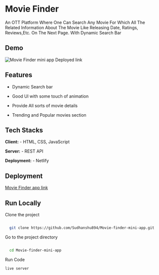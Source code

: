 # Movie Finder 

An OTT Platform Where One Can Search Any Movie For Which All The Related Information About The Movie Like Releasing Date, Ratings, Reviews,Etc. On The Next Page. With Dynamic Search Bar

## Demo

![Movie Finder mini app Deployed link](https://sudhanshu-sharma.netlify.app/image/Movie%20finder.png)

## Features 

- Dynamic Search bar

- Good Ul with some touch of animation

- Provide All sorts of movie details

- Trending and Popular movies section

## Tech Stacks 

**Client:** - HTML, CSS, JavaScript 

**Server:** - REST API

**Deployment:** - Netlify

## Deployment

[Movie Finder app link](https://movie-finder-mini-app.netlify.app/)

## Run Locally

Clone the project

```bash

  git clone https://github.com/Sudhanshu894/Movie-finder-mini-app.git

```

Go to the project directory

```bash

  cd Movie-finder-mini-app

```

Run Code

```live server```


